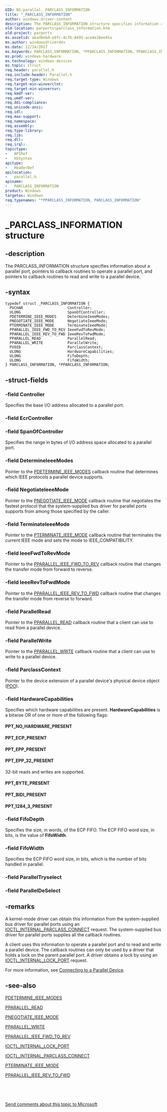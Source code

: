 ```yaml
---
UID: NS:parallel._PARCLASS_INFORMATION
title: "_PARCLASS_INFORMATION"
author: windows-driver-content
description: The PARCLASS_INFORMATION structure specifies information about a parallel port, pointers to callback routines to operate a parallel port, and pointers to callback routines to read and write to a parallel device.
old-location: parports\parclass_information.htm
old-project: parports
ms.assetid: abad8ebd-a9fc-4cfb-8495-aca4e38ee45a
ms.author: windowsdriverdev
ms.date: 12/14/2017
ms.keywords: PARCLASS_INFORMATION, *PPARCLASS_INFORMATION, PPARCLASS_INFORMATION structure pointer [Parallel Ports], PARCLASS_INFORMATION structure [Parallel Ports], parallel/PPARCLASS_INFORMATION, _PARCLASS_INFORMATION, cisspd_b7b1d8b8-fc86-4bd9-a474-e31f416da93c.xml, parallel/PARCLASS_INFORMATION, parports.parclass_information, PPARCLASS_INFORMATION
ms.prod: windows-hardware
ms.technology: windows-devices
ms.topic: struct
req.header: parallel.h
req.include-header: Parallel.h
req.target-type: Windows
req.target-min-winverclnt: 
req.target-min-winversvr: 
req.kmdf-ver: 
req.umdf-ver: 
req.ddi-compliance: 
req.unicode-ansi: 
req.idl: 
req.max-support: 
req.namespace: 
req.assembly: 
req.type-library: 
req.lib: 
req.dll: 
req.irql: 
topictype:
-	APIRef
-	kbSyntax
apitype:
-	HeaderDef
apilocation:
-	parallel.h
apiname:
-	PARCLASS_INFORMATION
product: Windows
targetos: Windows
req.typenames: "*PPARCLASS_INFORMATION, PARCLASS_INFORMATION"
---
```


# _PARCLASS_INFORMATION structure


## -description


The PARCLASS_INFORMATION structure specifies information about a parallel port, pointers to callback routines to operate a parallel port, and pointers to callback routines to read and write to a parallel device.


## -syntax


````
typedef struct _PARCLASS_INFORMATION {
  PUCHAR                    Controller;
  ULONG                     SpanOfController;
  PDETERMINE_IEEE_MODES     DetermineIeeeModes;
  PNEGOTIATE_IEEE_MODE      NegotiateIeeeMode;
  PTERMINATE_IEEE_MODE      TerminateIeeeMode;
  PPARALLEL_IEEE_FWD_TO_REV IeeeFwdToRevMode;
  PPARALLEL_IEEE_REV_TO_FWD IeeeRevToFwdMode;
  PPARALLEL_READ            ParallelRead;
  PPARALLEL_WRITE           ParallelWrite;
  PVOID                     ParclassContext;
  ULONG                     HardwareCapabilities;
  ULONG                     FifoDepth;
  ULONG                     FifoWidth;
} PARCLASS_INFORMATION, *PPARCLASS_INFORMATION;
````


## -struct-fields




### -field Controller

Specifies the base I/O address allocated to a parallel port.


### -field EcrController

 


### -field SpanOfController

Specifies the range in bytes of I/O address space allocated to a parallel port.


### -field DetermineIeeeModes

Pointer to the <a href="..\parallel\nc-parallel-pdetermine_ieee_modes.md">PDETERMINE_IEEE_MODES</a> callback routine that determines which IEEE protocols a parallel device supports.


### -field NegotiateIeeeMode

Pointer to the <a href="..\parallel\nc-parallel-pnegotiate_ieee_mode.md">PNEGOTIATE_IEEE_MODE</a> callback routine that negotiates the fastest protocol that the system-supplied bus driver for parallel ports supports from among those specified by the caller.


### -field TerminateIeeeMode

Pointer to the <a href="..\parallel\nc-parallel-pterminate_ieee_mode.md">PTERMINATE_IEEE_MODE</a> callback routine that terminates the current IEEE mode and sets the mode to IEEE_COMPATIBILITY.


### -field IeeeFwdToRevMode

Pointer to the <a href="..\parallel\nc-parallel-pparallel_ieee_fwd_to_rev.md">PPARALLEL_IEEE_FWD_TO_REV</a> callback routine that changes the transfer mode from forward to reverse.


### -field IeeeRevToFwdMode

Pointer to the <a href="..\parallel\nc-parallel-pparallel_ieee_rev_to_fwd.md">PPARALLEL_IEEE_REV_TO_FWD</a> callback routine that changes the transfer mode from reverse to forward.


### -field ParallelRead

Pointer to the <a href="..\parallel\nc-parallel-pparallel_read.md">PPARALLEL_READ</a> callback routine that a client can use to read from a parallel device.


### -field ParallelWrite

Pointer to the <a href="..\parallel\nc-parallel-pparallel_write.md">PPARALLEL_WRITE</a> callback routine that a client can use to write to a parallel device.


### -field ParclassContext

Pointer to the device extension of a parallel device's physical device object (<a href="https://msdn.microsoft.com/139a10e9-203b-499b-9291-8537eae9189c">PDO</a>).


### -field HardwareCapabilities

Specifies which hardware capabilities are present. <b>HardwareCapabilities</b> is a bitwise OR of one or more of the following flags:





#### PPT_NO_HARDWARE_PRESENT



#### PPT_ECP_PRESENT



#### PPT_EPP_PRESENT



#### PPT_EPP_32_PRESENT

32-bit reads and writes are supported.



#### PPT_BYTE_PRESENT



#### PPT_BIDI_PRESENT



#### PPT_1284_3_PRESENT


### -field FifoDepth

Specifies the size, in words, of the ECP FIFO. The ECP FIFO word size, in bits, is the value of <b>FifoWidth</b>.


### -field FifoWidth

Specifies the ECP FIFO word size, in bits, which is the number of bits handled in parallel.


### -field ParallelTryselect

 


### -field ParallelDeSelect

 




## -remarks



A kernel-mode driver can obtain this information from the system-supplied bus driver for parallel ports using an <a href="..\parallel\ni-parallel-ioctl_internal_parclass_connect.md">IOCTL_INTERNAL_PARCLASS_CONNECT</a> request. The system-supplied bus driver for parallel ports supplies all the callback routines. 

A client uses this information to operate a parallel port and to read and write a parallel device. The callback routines can only be used by a driver that holds a lock on the parent parallel port. A driver obtains a lock by using an <a href="..\parallel\ni-parallel-ioctl_internal_lock_port.md">IOCTL_INTERNAL_LOCK_PORT</a> request.

For more information, see <a href="https://msdn.microsoft.com/c05a1a1e-308a-4b9f-af43-761c4c14d6af">Connecting to a Parallel Device</a>.




## -see-also

<a href="..\parallel\nc-parallel-pdetermine_ieee_modes.md">PDETERMINE_IEEE_MODES</a>



<a href="..\parallel\nc-parallel-pparallel_read.md">PPARALLEL_READ</a>



<a href="..\parallel\nc-parallel-pnegotiate_ieee_mode.md">PNEGOTIATE_IEEE_MODE</a>



<a href="..\parallel\nc-parallel-pparallel_write.md">PPARALLEL_WRITE</a>



<a href="..\parallel\nc-parallel-pparallel_ieee_fwd_to_rev.md">PPARALLEL_IEEE_FWD_TO_REV</a>



<a href="..\parallel\ni-parallel-ioctl_internal_lock_port.md">IOCTL_INTERNAL_LOCK_PORT</a>



<a href="..\parallel\ni-parallel-ioctl_internal_parclass_connect.md">IOCTL_INTERNAL_PARCLASS_CONNECT</a>



<a href="..\parallel\nc-parallel-pterminate_ieee_mode.md">PTERMINATE_IEEE_MODE</a>



<a href="..\parallel\nc-parallel-pparallel_ieee_rev_to_fwd.md">PPARALLEL_IEEE_REV_TO_FWD</a>



 

 

<a href="mailto:wsddocfb@microsoft.com?subject=Documentation%20feedback [parports\parports]:%20PARCLASS_INFORMATION structure%20 RELEASE:%20(12/14/2017)&amp;body=%0A%0APRIVACY STATEMENT%0A%0AWe use your feedback to improve the documentation. We don't use your email address for any other purpose, and we'll remove your email address from our system after the issue that you're reporting is fixed. While we're working to fix this issue, we might send you an email message to ask for more info. Later, we might also send you an email message to let you know that we've addressed your feedback.%0A%0AFor more info about Microsoft's privacy policy, see http://privacy.microsoft.com/en-us/default.aspx." title="Send comments about this topic to Microsoft">Send comments about this topic to Microsoft</a>

